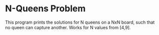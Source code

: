 # N-Queens Problem

This program prints the solutions for N queens on a NxN board, such that no queen can capture another.
Works for N values from [4,9].
